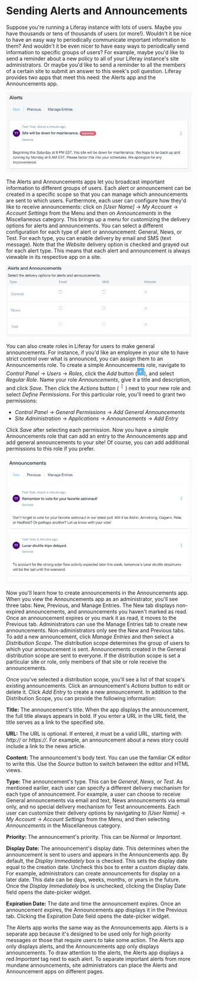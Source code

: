 # Sending Alerts and Announcements [](id=sending-alerts-and-announcements)

Suppose you're running a Liferay instance with lots of users. Maybe you have 
thousands or tens of thousands of users (or more!). Wouldn't it be nice to have 
an easy way to periodically communicate important information to them? And 
wouldn't it be even nicer to have easy ways to periodically send information to 
specific groups of users? For example, maybe you'd like to send a reminder about 
a new policy to all of your Liferay instance's site administrators. Or maybe 
you'd like to send a reminder to all the members of a certain site to submit an 
answer to this week's poll question. Liferay provides two apps that meet this 
need: the Alerts app and the Announcements app. 

![Figure 1: The Alerts app provides administrators with an easy way to communicate important information to appropriate groups of users.](../../../images/alerts-app.png)

The Alerts and Announcements apps let you broadcast important information to
different groups of users. Each alert or announcement can be created in a
specific scope so that you can manage which announcements are sent to which
users. Furthermore, each user can configure how they'd like to receive 
announcements: click on *[User Name]* &rarr; *My Account* &rarr; *Account 
Settings* from the Menu and then on *Announcements* in the Miscellaneous 
category. This brings up a menu for customizing the delivery options for alerts 
and announcements. You can select a different configuration for each type of 
alert or announcement: General, News, or Test. For each type, you can enable 
delivery by email and SMS (text message). Note that the *Website* delivery 
option is checked and grayed out for each alert type. This means that each alert 
and announcement is always viewable in its respective app on a site. 

![Figure 2: Each user can choose how they receive alerts and announcements.](../../../images/announcements-delivery.png)

You can also create roles in Liferay for users to make general announcements. 
For instance, if you'd like an employee in your site to have strict control over 
what is announced, you can assign them to an Announcements role. To create a 
simple Announcements role, navigate to *Control Panel* &rarr; *Users* &rarr; 
*Roles*, click the *Add* button 
(![Add](../../../images/icon-add.png)), and select *Regular Role*. Name your 
role *Announcements*, give it a title and description, and click *Save*. Then 
click the *Actions* button 
(![Actions](../../../images/icon-actions.png)) next to your new role and select 
*Define Permissions*. For this particular role, you'll need to grant two 
permissions: 

- *Control Panel* &rarr; *General Permissions* &rarr; *Add General 
  Announcements*
- *Site Administration* &rarr; *Applications* &rarr; *Announcements* &rarr; *Add 
  Entry*

Click *Save* after selecting each permission. Now you have a simple 
Announcements role that can add an entry to the Announcements app and add 
general announcements to your site! Of course, you can add additional 
permissions to this role if you prefer. 

![Figure 3: The Announcements app displays a list of announcements to regular users. It also provides administrators with an interface for managing and adding entries.](../../../images/announcements-app.png)

Now you'll learn how to create announcements in the Announcements app. When you
view the Announcements app as an administrator, you'll see three tabs: New, 
Previous, and Manage Entries. The New tab displays non-expired announcements, 
and announcements you haven't marked as read. Once an announcement expires or 
you mark it as read, it moves to the Previous tab. Administrators can use the 
Manage Entries tab to create new announcements. Non-administrators only see the 
New and Previous tabs. To add a new announcement, click *Manage Entries* and 
then select a *Distribution Scope*. The distribution scope determines the group
of users to which your announcement is sent. Announcements created in the
General distribution scope are sent to everyone. If the distribution scope is
set a particular site or role, only members of that site or role receive the
announcements. 

Once you've selected a distribution scope, you'll see a list of that scope's 
existing announcements. Click an announcement's *Actions* button to edit or 
delete it. Click *Add Entry* to create a new announcement. In addition to the 
Distribution Scope, you can provide the following information: 

**Title:** The announcement's title. When the app displays the announcement, the 
full title always appears in bold. If you enter a URL in the URL field, the 
title serves as a link to the specified site. 

**URL:** The URL is optional. If entered, it must be a valid URL, starting with
*http://* or *https://*. For example, an announcement about a news story could 
include a link to the news article.

**Content:** The announcement's body text. You can use the familiar CK editor to
write this. Use the *Source* button to switch between the editor and HTML views.

**Type:** The announcement's type. This can be *General*, *News*, or *Test*. As 
mentioned earlier, each user can specify a different delivery mechanism for each 
type of announcement. For example, a user can choose to receive General 
announcements via email and text,  News announcements via email only, and no 
special delivery mechanism for Test announcements. Each user can customize their 
delivery options by navigating to *[User Name]* &rarr; *My Account* &rarr; 
*Account Settings* from the Menu, and then selecting *Announcements* in the 
Miscellaneous category. 

**Priority:** The announcement's priority. This can be *Normal* or *Important*.

**Display Date:** The announcement's display date. This determines when the 
announcement is sent to users and appears in the Announcements app. By default, 
the *Display Immediately* box is checked. This sets the display date equal to 
the creation date. Uncheck this box to enter a custom display date. For example, 
administrators can create announcements for display on a later date. This date 
can be days, weeks, months, or years in the future. Once the *Display 
Immediately* box is unchecked, clicking the Display Date field opens the 
date-picker widget. 

**Expiration Date:** The date and time the announcement expires. Once an 
announcement expires, the Announcements app displays it in the Previous tab. 
Clicking the Expiration Date field opens the date-picker widget. 

The Alerts app works the same way as the Announcements app. Alerts is a separate 
app because it's designed to be used only for high priority messages or those 
that require users to take some action. The Alerts app only displays alerts, and 
the Announcements app only displays announcements. To draw attention to the 
alerts, the Alerts app displays a red *Important* tag next to each alert. To 
separate important alerts from more mundane announcements, site administrators 
can place the Alerts and Announcement apps on different pages. 
